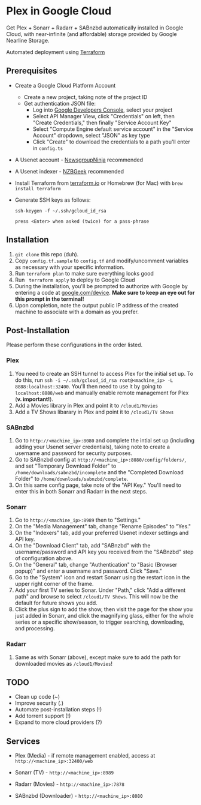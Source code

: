 # Plex in Google Cloud

Get Plex + Sonarr + Radarr + SABnzbd automatically installed in Google Cloud, with near-infinite (and affordable) storage provided by Google Nearline Storage. 

Automated deployment using [Terraform](https://www.terraform.io)

## Prerequisites

- Create a Google Cloud Platform Account
  - Create a new project, taking note of the project ID
  - Get authentication JSON file:
    - Log into [Google Developers Console](https://console.developers.google.com/), select your project
    - Select API Manager View, click "Credentials" on left, then "Create Credentials," then finally "Service Account Key"
    - Select "Compute Engine default service account" in the "Service Account" dropdown, select "JSON" as key type
    - Click "Create" to download the credentials to a path you'll enter in `config.ts`

- A Usenet account - [NewsgroupNinja](https://www.newsgroup.ninja/) recommended

- A Usenet indexer - [NZBGeek](https://nzbgeek.info) recommended

- Install Terraform from [terraform.io](https://www.terraform.io/downloads.html) or Homebrew (for Mac) with `brew install terraform`

- Generate SSH keys as follows:

  ```
  ssh-keygen -f ~/.ssh/gcloud_id_rsa

  press <Enter> when asked (twice) for a pass-phrase
  ```

## Installation

1. `git clone` this repo (duh).
2. Copy `config.tf.sample` to `config.tf` and modify/uncomment variables as necessary with your specific information.
3. Run `terraform plan` to make sure everything looks good
4. Run ` terraform apply` to deploy to Google Cloud
5. During the installation, you'll be prompted to authorize with Google by entering a code at [google.com/device](https://www.google.com/device). **Make sure to keep an eye out for this prompt in the terminal!**
6. Upon completion, note the output public IP address of the created machine to associate with a domain as you prefer.

## Post-Installation 

Please perform these configurations in the order listed.

### Plex

1. You need to create an SSH tunnel to access Plex for the initial set up. To do this, run `ssh -i ~/.ssh/gcloud_id_rsa root@<machine_ip> -L 8888:localhost:32400`. You'll then need to use it by going to `localhost:8888/web` and manually enable remote management for Plex (**v. important!**).
2. Add a Movies library in Plex and point it to `/cloud1/Movies`
3. Add a TV Shows libarary in Plex and point it to `/cloud1/TV Shows`

### SABnzbd

1. Go to `http://<machine_ip>:8080` and complete the intial set up (including adding your Usenet server credentials), taking note to create a username and password for security purposes.
2. Go to SABnzbd config at `http://<machine_ip>:8080/config/folders/`, and set "Temporary Download Folder" to `/home/downloads/sabnzbd/incomplete` and the "Completed Download Folder" to `/home/downloads/sabnzbd/complete`.
3. On this same config page, take note of the "API Key." You'll need to enter this in both Sonarr and Radarr in the next steps.

### Sonarr

1. Go to `http://<machine_ip>:8989` then to "Settings."
2. On the "Media Management" tab, change "Rename Episodes" to "Yes."
3. On the "Indexers" tab, add your preferred Usenet indexer settings and API key.
4. On the "Download Client" tab, add "SABnzbd" with the username/password and API key you received from the "SABnzbd" step of configuration above.
5. On the "General" tab, change "Authentication" to "Basic (Browser popup)" and enter a username and password. Click "Save."
6. Go to the "System" icon and restart Sonarr using the restart icon in the upper right corner of the frame.
7. Add your first TV series to Sonar. Under "Path," click "Add a different path" and browse to select `/cloud1/TV Shows`. This will now be the default for future shows you add.
8. Click the plus sign to add the show, then visit the page for the show you just added in Sonarr, and click the magnifying glass, either for the whole series or a specific show/season, to trigger searching, downloading, and processing. 

### Radarr

1. Same as with Sonarr (above), except make sure to add the path for downloaded movies as `/cloud1/Movies`!



## TODO

- Clean up code (~)
- Improve security (.)
- Automate post-installation steps (!)
- Add torrent support (!)
- Expand to more cloud providers (?)

## Services

- Plex (Media) - if remote management enabled, access at `http://<machine_ip>:32400/web`

- Sonarr (TV) - `http://<machine_ip>:8989`

- Radarr (Movies) - `http://<machine_ip>:7878`

- SABnzbd (Downloader) - `http://<machine_ip>:8080`

  ​